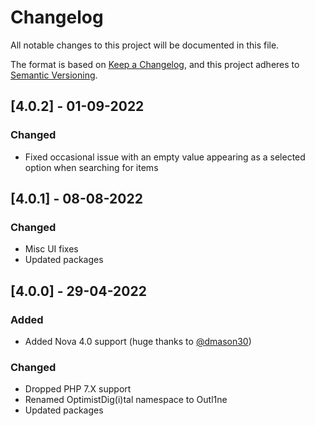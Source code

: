 # Changelog

All notable changes to this project will be documented in this file.

The format is based on [Keep a Changelog](https://keepachangelog.com/en/1.0.0/),
and this project adheres to [Semantic Versioning](https://semver.org/spec/v2.0.0.html).

## [4.0.2] - 01-09-2022

### Changed

- Fixed occasional issue with an empty value appearing as a selected option when searching for items

## [4.0.1] - 08-08-2022

### Changed

- Misc UI fixes
- Updated packages

## [4.0.0] - 29-04-2022

### Added

- Added Nova 4.0 support (huge thanks to [@dmason30](https://github.com/dmason30))

### Changed

- Dropped PHP 7.X support
- Renamed OptimistDig(i)tal namespace to Outl1ne
- Updated packages
